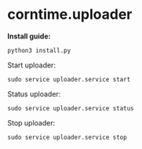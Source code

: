 # corntime.uploader


**Install guide:**
```
python3 install.py
```


Start uploader:
```
sudo service uploader.service start
```


Status uploader:
```
sudo service uploader.service status
```


Stop uploader:
```
sudo service uploader.service stop
```



